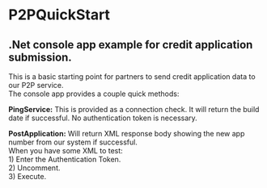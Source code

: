 # P2PQuickStart
<h2>.Net console app example for credit application submission.</h2>

<p>
This is a basic starting point for partners to send credit application data to our P2P service.
<br>The console app provides a couple quick methods:
</p>

<b>PingService:</b>
This is provided as a connection check. It will return the build date if successful. No authentication token is necessary.

<b>PostApplication:</b>
Will return XML response body showing the new app number from our system if successful.
<br>When you have some XML to test:
<br>1) Enter the Authentication Token.
<br>2) Uncomment.
<br>3) Execute.





